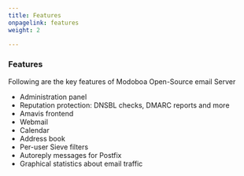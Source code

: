 ```yaml
---
title: Features
onpagelink: features
weight: 2

---
```


### **Features**

Following are the key features of Modoboa Open-Source email Server

- Administration panel
- Reputation protection: DNSBL checks, DMARC reports and more
- Amavis frontend
- Webmail
- Calendar
- Address book
- Per-user Sieve filters
- Autoreply messages for Postfix
- Graphical statistics about email traffic

 